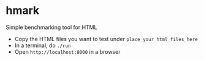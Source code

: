 # hmark
Simple benchmarking tool for HTML

* Copy the HTML files you want to test under `place_your_html_files_here`
* In a terminal, do `./run`
* Open `http://localhost:8000` in a browser
